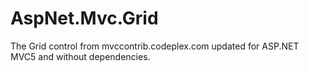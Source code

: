 AspNet.Mvc.Grid
===============

The Grid control from mvccontrib.codeplex.com updated for ASP.NET MVC5 and without dependencies.
